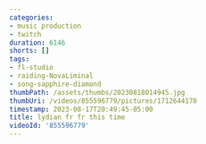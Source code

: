 ```yaml
---
categories:
- music production
- twitch
duration: 6146
shorts: []
tags:
- fl-studio
- raiding-NovaLiminal
- song-sapphire-diamond
thumbPath: /assets/thumbs/20230818014945.jpg
thumbUri: /videos/855596779/pictures/1712644170
timestamp: 2023-08-17T20:49:45-05:00
title: lydian fr fr this time
videoId: '855596779'
---
```

